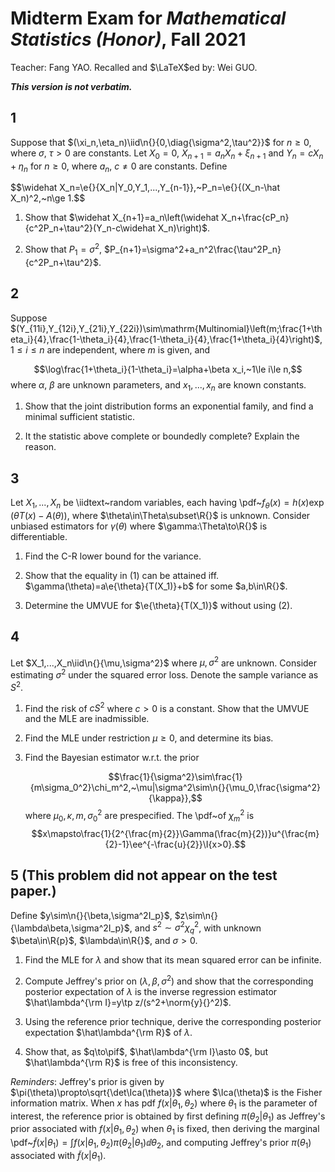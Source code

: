 $$\newcommand{\ro}[1]{\left(#1\right)} % round brackets (parentheses)
\newcommand{\sq}[1]{\left[#1\right]} % square brackets (brackets)
\newcommand{\cu}[1]{\left\{#1\right\}} % curly brackets (braces)
\newcommand{\abs}[1]{\left\vert#1\right\vert}
\newcommand{\norm}[2]{\left\Vert#1\right\Vert_{#2}}
\newcommand{\ee}{\mathrm{e}}
\newcommand{\pif}{{+\infty}}
\newcommand{\tp}{^{\mathrm{T}}}
\newcommand{\const}{{\textrm{const}}}
\newcommand{\p}[2]{\,\mathbb{P}_{#1}\left(#2\right)}
\newcommand{\e}[2]{\,\mathbb{E}_{#1}\left[#2\right]}
\newcommand{\var}[2]{\,\mathbb{V}\mathrm{ar}_{#1}\left[#2\right]}
\newcommand{\cov}[2]{\,\mathbb{C}\mathrm{ov}_{#1}\left(#2\right)}
\newcommand{\I}[1]{\,\mathbb{I}_{\left\{#1\right\}}}
\newcommand{\iid}{\stackrel{\textsc{i.i.d.}}{\sim}}
\newcommand{\iidtext}{\textsc{i.i.d.}}
\newcommand{\pdf}{\textsc{p.d.f.}}
\newcommand{\cdf}{\textsc{c.d.f.}}
\newcommand{\R}[1]{{\mathbb{R}^{#1}}}
\newcommand{\n}[2]{{\cal N}_{#1}\left(#2\right)}
\newcommand{\ber}[1]{{\rm Bernoulli}\left(#1\right)}
\newcommand{\be}[1]{{\rm B}\left(#1\right)}
\newcommand{\asto}{\stackrel{\text{a.s.}}{\longrightarrow}}
\newcommand{\dd}{{\rm \,d}}
\newcommand{\de}[2]{\frac{{\rm d}#1}{{\rm d}#2}}
\newcommand{\dde}[2]{\frac{{\rm d}^2#1}{{\rm d}#2^2}}
\newcommand{\pd}[2]{\frac{\partial#1}{\partial#2}}
\newcommand{\ppd}[2]{\frac{\partial^2#1}{\partial#2^2}}
\newcommand{\pppd}[3]{\frac{\partial#1}{\partial#2\partial#3}}
\newcommand{\pdr}[3]{\frac{\partial^{#3}#1}{\partial#2^{#3}}}
\newcommand{\Ica}{{\mathcal{I}}}$$

# Midterm Exam for *Mathematical Statistics (Honor)*, Fall 2021

Teacher: Fang YAO. Recalled and $\LaTeX$ed by: Wei GUO.

***This version is not verbatim.***

## 1

Suppose that $(\xi_n,\eta_n)\iid\n{}{0,\diag{\sigma^2,\tau^2}}$ for $n\ge 0$, where $\sigma,~\tau>0$ are constants. Let $X_0=0$, $X_{n+1}=a_nX_n+\xi_{n+1}$ and $Y_n=cX_n+\eta_n$ for $n\ge 0$, where $a_n,~c\ne 0$ are constants. Define

$$\widehat X_n=\e{}{X_n|Y_0,Y_1,...,Y_{n-1}},~P_n=\e{}{(X_n-\hat X_n)^2,~n\ge 1.$$

1.  Show that $\widehat X_{n+1}=a_n\left(\widehat X_n+\frac{cP_n}{c^2P_n+\tau^2}(Y_n-c\widehat X_n)\right)$.

2. Show that $P_1=\sigma^2$, $P_{n+1}=\sigma^2+a_n^2\frac{\tau^2P_n}{c^2P_n+\tau^2}$.


## 2

Suppose $(Y_{11i},Y_{12i},Y_{21i},Y_{22i})\sim\mathrm{Multinomial}\left(m;\frac{1+\theta_i}{4},\frac{1-\theta_i}{4},\frac{1-\theta_i}{4},\frac{1+\theta_i}{4}\right)$, $1\le i\le n$ are independent, where $m$ is given, and

$$\log\frac{1+\theta_i}{1-\theta_i}=\alpha+\beta x_i,~1\le i\le n,$$
where $\alpha,~\beta$ are unknown parameters, and $x_1,...,x_n$ are known constants.

1. Show that the joint distribution forms an exponential family, and find a minimal sufficient statistic.

2. It the statistic above complete or boundedly complete? Explain the reason.

## 3

Let $X_1,...,X_n$ be \iidtext~random variables, each having \pdf~$f_\theta(x)=h(x)\exp(\theta T(x)-A(\theta))$, where $\theta\in\Theta\subset\R{}$ is unknown. Consider unbiased estimators for $\gamma(\theta)$ where $\gamma:\Theta\to\R{}$ is differentiable.

1. Find the C-R lower bound for the variance.

2. Show that the equality in (1) can be attained iff. $\gamma(\theta)=a\e{\theta}{T(X_1)}+b$ for some $a,b\in\R{}$.

3. Determine the UMVUE for $\e{\theta}{T(X_1)}$ without using (2).


## 4
Let $X_1,...,X_n\iid\n{}{\mu,\sigma^2}$ where $\mu,\sigma^2$ are unknown. Consider estimating $\sigma^2$ under the squared error loss. Denote the sample variance as $S^2$.

1. Find the risk of $cS^2$ where $c>0$ is a constant. Show that the UMVUE and the MLE are inadmissible.

2. Find the MLE under restriction $\mu\ge 0$, and determine its bias.

3. Find the Bayesian estimator w.r.t. the prior

    $$\frac{1}{\sigma^2}\sim\frac{1}{m\sigma_0^2}\chi_m^2,~\mu|\sigma^2\sim\n{}{\mu_0,\frac{\sigma^2}{\kappa}},$$
    where $\mu_0,\kappa,m,\sigma_0^2$ are prespecified. The \pdf~of $\chi_m^2$ is 
    $$x\mapsto\frac{1}{2^{\frac{m}{2}}\Gamma(\frac{m}{2})}u^{\frac{m}{2}-1}\ee^{-\frac{u}{2}}\I{x>0}.$$

## 5 (This problem did not appear on the test paper.)

Define $y\sim\n{}{\beta,\sigma^2I_p}$, $z\sim\n{}{\lambda\beta,\sigma^2I_p}$, and $s^2\sim\sigma^2\chi_q^2$, with unknown $\beta\in\R{p}$, $\lambda\in\R{}$, and $\sigma>0$.

1. Find the MLE for $\lambda$ and show that its mean squared error can be infinite.

2. Compute Jeffrey's prior on $(\lambda,\beta,\sigma^2)$ and show that the corresponding posterior expectation of $\lambda$ is the inverse regression estimator $\hat\lambda^{\rm I}=y\tp z/(s^2+\norm{y}{}^2)$.

3. Using the reference prior technique, derive the corresponding posterior expectation $\hat\lambda^{\rm R}$ of $\lambda$.

4. Show that, as $q\to\pif$, $\hat\lambda^{\rm I}\asto 0$, but $\hat\lambda^{\rm R}$ is free of this inconsistency.

*Reminders*: Jeffrey's prior is given by $\pi(\theta)\propto\sqrt{\det\Ica(\theta)}$ where $\Ica(\theta)$ is the Fisher information matrix. When $x$ has pdf $f(x|\theta_1,\theta_2)$ where $\theta_1$ is the parameter of interest, the reference prior is obtained by first defining $\pi(\theta_2|\theta_1)$ as Jeffrey's prior associated with $f(x|\theta_1,\theta_2)$ when $\theta_1$ is fixed, then deriving the marginal \pdf~$\tilde{f}(x|\theta_1)=\int f(x|\theta_1,\theta_2)\pi(\theta_2|\theta_1)\dd\theta_2$, and computing Jeffrey's prior $\pi(\theta_1)$ associated with $\tilde{f}(x|\theta_1)$.
